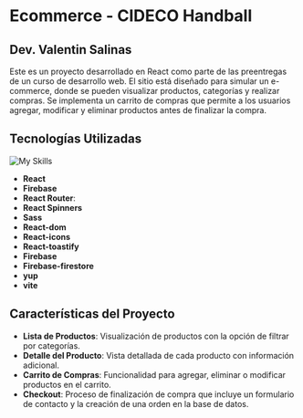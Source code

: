 
# Ecommerce - CIDECO Handball

## Dev. Valentin Salinas

Este es un proyecto desarrollado en React como parte de las preentregas de un curso de desarrollo web. El sitio está diseñado para simular un e-commerce, donde se pueden visualizar productos, categorías y realizar compras. Se implementa un carrito de compras que permite a los usuarios agregar, modificar y eliminar productos antes de finalizar la compra.

## Tecnologías Utilizadas

![My Skills](https://skillicons.dev/icons?i=react,firebase,vercel,vscode,sass,css,html,js,npm,git,githun,=3)
- **React**
- **Firebase**
- **React Router**:
- **React Spinners**
- **Sass**
- **React-dom**
- **React-icons**
- **React-toastify**
- **Firebase**
- **Firebase-firestore**
- **yup**
- **vite**

## Características del Proyecto

- **Lista de Productos**: Visualización de productos con la opción de filtrar por categorías.
- **Detalle del Producto**: Vista detallada de cada producto con información adicional.
- **Carrito de Compras**: Funcionalidad para agregar, eliminar o modificar productos en el carrito.
- **Checkout**: Proceso de finalización de compra que incluye un formulario de contacto y la creación de una orden en la base de datos.

